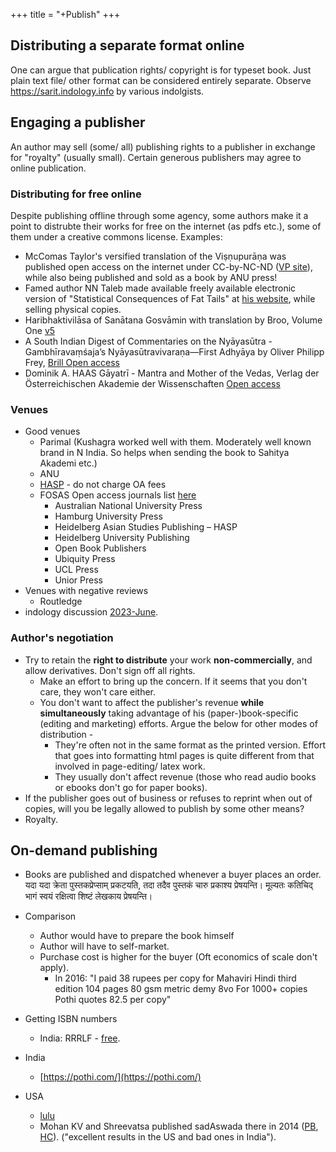 +++
title = "+Publish"
+++

## Distributing a separate format online
One can argue that publication rights/ copyright is for typeset book. Just plain text file/ other format can be considered entirely separate. Observe https://sarit.indology.info by various indolgists.

## Engaging a publisher
An author may sell (some/ all) publishing rights to a publisher in exchange for "royalty" (usually small). Certain generous publishers may agree to online publication. 

### Distributing for free online
Despite publishing offline through some agency, some authors make it a point to distrubte their works for free on the internet (as pdfs etc.), some of them under a creative commons license. Examples:

- McComas Taylor's versified translation of the Viṣṇupurāṇa was published open access on the internet under CC-by-NC-ND ([VP site](https://press.anu.edu.au/publications/textbooks/visnu-purana)), while also being published and sold as a book by ANU press!
- Famed author NN Taleb made available freely available electronic version of "Statistical Consequences of Fat Tails" at [his website](https://www.fooledbyrandomness.com/), while selling physical copies.
-  Haribhaktivilāsa of Sanātana Gosvāmin with translation by Broo, Volume One [v5](https://brill.com/edcollchap-oa/book/9789004537651/BP000006.xml#FNB000635)
-  A South Indian Digest of Commentaries on the Nyāyasūtra - Gambhīravaṃśaja’s Nyāyasūtravivaraṇa—First Adhyāya by Oliver Philipp Frey,  [Brill Open access](https://brill.com/display/title/62014)
- Dominik A. HAAS Gāyatrī -  Mantra and Mother of the Vedas, Verlag der Österreichischen Akademie der Wissenschaften [Open access](https://austriaca.at/?arp=0x003e9b6d)




### Venues
- Good venues
  - Parimal (Kushagra worked well with them. Moderately well known brand in N India. So helps when sending the book to Sahitya Akademi etc.)
  - ANU
  - [HASP](https://hasp.ub.uni-heidelberg.de/?lang=en) - do not charge OA fees
  - FOSAS Open access journals list [here](https://foasas.org/#journals)
    - Australian National University Press
    - Hamburg University Press
    - Heidelberg Asian Studies Publishing – HASP
    - Heidelberg University Publishing
    - Open Book Publishers
    - Ubiquity Press
    - UCL Press
    - Unior Press
- Venues with negative reviews
  - Routledge
- indology discussion [2023-June](https://list.indology.info/pipermail/indology/2023-June/057772.html).

### Author's negotiation
- Try to retain the **right to distribute** your work **non-commercially**, and allow derivatives. Don't sign off all rights. 
  - Make an effort to bring up the concern. If it seems that you don't care, they won't care either.
  - You don't want to affect the publisher's revenue **while simultaneously** taking advantage of his (paper-)book-specific (editing and marketing) efforts. Argue the below for other modes of distribution -
    - They're often not in the same format as the printed version. Effort that goes into formatting html pages is quite different from that involved in page-editing/ latex work.
    - They usually don't affect revenue (those who read audio books or ebooks don't go for paper books). 
- If the publisher goes out of business or refuses to reprint when out of copies, will you be legally allowed to publish by some other means?
- Royalty.

## On-demand publishing
- Books are published and dispatched whenever a buyer places an order. यदा यदा क्रेता पुस्तकप्रेप्साम् प्रकटयति, तदा तदैव पुस्तकं चारु प्रकाश्य प्रेषयन्ति। मूल्यतः कतिचिद् भागं स्वयं रक्षित्वा शिष्टं लेखकाय प्रेषयन्ति।

- Comparison
  - Author would have to prepare the book himself
  - Author will have to self-market.
  - Purchase cost is higher for the buyer (Oft economics of scale don't apply).
    - In 2016: "I paid 38 rupees per copy for Mahaviri Hindi third edition 104 pages 80 gsm metric demy 8vo For 1000+ copies Pothi quotes 82.5 per copy"

- Getting ISBN numbers
  - India: RRRLF - [free](https://isbnnew.inflibnet.ac.in/).
- India
  - [https://pothi.com/](https://pothi.com/)
- USA
  - [lulu](http://www.lulu.com/)
  - Mohan KV and Shreevatsa published sadAswada there in 2014 ([PB](https://www.lulu.com/shop/mohan-k-v-and-shreevatsa-r/sad%C4%81sv%C4%81da/paperback/product-21607789.html?page=1&pageSize=4), [HC](https://www.lulu.com/shop/mohan-k-v-and-shreevatsa-r/sad%C4%81sv%C4%81da/hardcover/product-21641228.html?page=1&pageSize=4)). ("excellent results in the US and bad ones in India").
